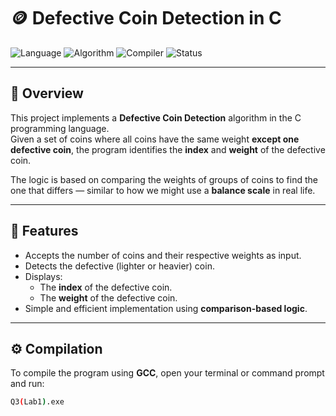 # 🪙 Defective Coin Detection in C

![Language](https://img.shields.io/badge/Language-C-blue.svg)
![Algorithm](https://img.shields.io/badge/Algorithm-Divide%20and%20Conquer-orange.svg)
![Compiler](https://img.shields.io/badge/Compiler-GCC-green.svg)
![Status](https://img.shields.io/badge/Status-Completed-brightgreen.svg)

---

## 📘 Overview
This project implements a **Defective Coin Detection** algorithm in the C programming language.  
Given a set of coins where all coins have the same weight **except one defective coin**, the program identifies the **index** and **weight** of the defective coin.

The logic is based on comparing the weights of groups of coins to find the one that differs — similar to how we might use a **balance scale** in real life.

---

## 🧠 Features
- Accepts the number of coins and their respective weights as input.  
- Detects the defective (lighter or heavier) coin.  
- Displays:
  - The **index** of the defective coin.  
  - The **weight** of the defective coin.  
- Simple and efficient implementation using **comparison-based logic**.  

---

## ⚙️ Compilation

To compile the program using **GCC**, open your terminal or command prompt and run:

```bash
Q3(Lab1).exe
